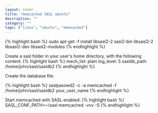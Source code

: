```yaml
---
layout: inner
title: "memcached SASL ubuntu"
description: ""
category: ""
tags: ["linux", "ubuntu", "memcached"]
---
```

{% highlight bash %}
sudo apt-get -f install libsasl2-2 sasl2-bin libsasl2-2 libsasl2-dev libsasl2-modules
{% endhighlight %}

Create a sasl folder in your user's home directory, with the following content:
{% highlight bash %}
mech_list: plain
log_level: 5
sasldb_path: /home/john/sasl/sasldb2
{% endhighlight %}

Create the database file:

{% highlight bash %}
saslpasswd2 -c -a memcached -f /home/john/sasl/sasldb2 your_user_name
{% endhighlight %}

Start memcached with SASL enabled:
{% highlight bash %}
SASL_CONF_PATH=~/sasl memcached -vvv -S 
{% endhighlight %}
